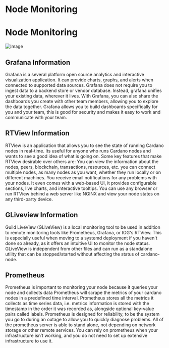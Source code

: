 # Node Monitoring

# Node Monitoring


![image](https://user-images.githubusercontent.com/73615683/134778186-acfdbdc7-7efe-42b4-9acc-e19dd9af18d3.png)

## Grafana Information

Grafana is a several platform open source analytics and interactive visualization application. 
It can provide charts, graphs, and alerts when connected to supported data sources. Grafana does not require you to ingest data to a backend store or vendor database.
Instead, grafana unifies your existing data, wherever it lives. 
With Grafana, you can also share the dashboards you create with other team members, allowing you to explore the data together. 
Grafana allows you to build dashboards specifically for you and your team, 
this is good for security and makes it easy to work and communicate with your team.

## RTView Information

RTView is an application that allows you to see the state of running Cardano nodes in real-time. Its useful for anyone who runs Cardano nodes and wants to see a good idea of what is going on. 
Some key features that make RTView desirable over others are: You can view the information about the nodes, peers, blockchain, transactions, resources, etc. you can connect multiple nodes, as many nodes as you want, whether they run locally or on different machines. 
You receive email notifications for any problems with your nodes. It even comes with a web-based UI, it provides configurable sections, live charts, and interactive tooltips. 
You can use any browser or run RTView behind a web server like NGINX and view your node states on any third-party device.

## GLiveview Information

Guild LiveView (GLiveView) is a local monitoring tool to be used in addition to remote monitoring tools like Prometheus, Grafana, or IOG's RTView. 
This is especially useful when moving to a systemd deployment if you haven't done so already, as it offers an intuitive UI to monitor the node status. 
GLiveView is independent from other files and can run as a standalone utility that can be stopped/started without affecting the status of cardano-node.

## Prometheus
Prometheus is important to monitoring your node because it queries your node and collects data Prometheus will scrape the metrics of your cardano nodes in a predefined time interval.
Prometheus stores all the metrics it collects as time series data, i.e. metrics information is stored with the timestamp in the order it was recorded as, alongside optional key-value pairs called labels.
Prometheus is designed for reliability, to be the system you go to during an outage to allow you to quickly diagnose problems. All of the prometheus server is able to stand alone, not depending on network storage or other remote services. 
You can rely on prometheus when your infrastructure isn’t working, and you do not need to set up extensive infrastructure to use it.

